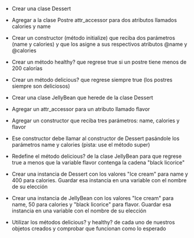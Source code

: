 * Crear una clase Dessert

* Agregar a la clase Postre attr_accessor para dos atributos llamados calories y name

* Crear un constructor (método initialize) que reciba dos parámetros (name y calories) y que los asigne a sus respectivos atributos @name y @calories

* Crear un método healthy? que regrese true si un postre tiene menos de 200 calorías 

* Crear un método delicious? que regrese siempre true (los postres siempre son deliciosos)

* Crear una clase JellyBean que herede de la clase Dessert

* Agregar un attr_accessor para un atributo llamado flavor

* Agregar un constructor que reciba tres parámetros: name, calories y flavor

* Ese constructor debe llamar al constructor de Dessert pasándole los parámetros name y calories (pista: use el método super)

* Redefine el método delicious? de la clase JellyBean para que regrese true a menos que la variable flavor contenga la cadena "black licorice"

* Crear una instancia de Dessert con los valores "Ice cream" para name y 400 para calories. Guardar esa instancia en una variable con el nombre de su elección

* Crear una instancia de JellyBean con los valores "Ice cream" para name, 50 para calories y "black licorice" para flavor. Guardar esa instancia en una variable con el nombre de su elección

* Utilizar los métodos delicious? y healthy? de cada uno de nuestros objetos creados y comprobar que funcionan como lo esperado
